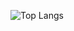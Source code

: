 ![Top Langs](https://github-readme-stats.vercel.app/api/top-langs/?username=EduardoPFontenele&hide_progress=true&theme=dark)
